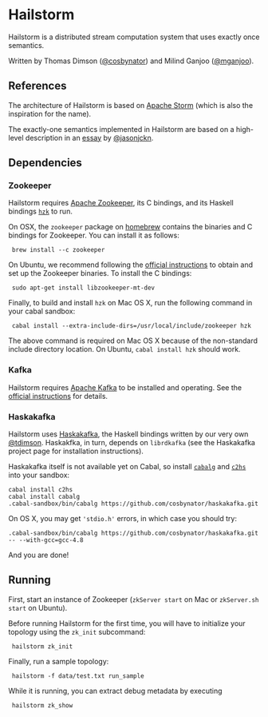 # Hailstorm

Hailstorm is a distributed stream computation system that uses exactly once
semantics.

Written by Thomas Dimson ([@cosbynator](https://github.com/cosbynator/)) and
Milind Ganjoo ([@mganjoo](https://github.com/mganjoo/)).

## References

The architecture of Hailstorm is based on [Apache
Storm](http://storm.incubator.apache.org/) (which is also the inspiration for
the name).

The exactly-one semantics implemented in Hailstorm are based on a high-level
description in an
[essay](https://github.com/jasonjckn/essays/blob/master/exactly_once_semantics.md)
by [@jasonjckn](https://github.com/jasonjckn).

## Dependencies

### Zookeeper

Hailstorm requires [Apache Zookeeper](http://zookeeper.apache.org/), its C
bindings, and its Haskell bindings
[`hzk`](https://hackage.haskell.org/package/hzk-1.0.0) to run.

On OSX, the `zookeeper` package on [homebrew](http://brew.sh/) contains the
binaries and C bindings for Zookeeper. You can install it as follows:

     brew install --c zookeeper

On Ubuntu, we recommend following the [official
instructions](http://zookeeper.apache.org/doc/trunk/zookeeperStarted.html#sc_Download)
to obtain and set up the Zookeeper binaries. To install the C bindings:

     sudo apt-get install libzookeeper-mt-dev

Finally, to build and install `hzk` on Mac OS X, run the following command in
your cabal sandbox:

     cabal install --extra-include-dirs=/usr/local/include/zookeeper hzk

The above command is required on Mac OS X because of the non-standard include
directory location. On Ubuntu, `cabal install hzk` should work.

### Kafka

Hailstorm requires [Apache Kafka](http://kafka.apache.org/) to be installed and
operating. See the [official
instructions](http://kafka.apache.org/documentation.html#quickstart) for
details.

### Haskakafka

Hailstorm uses
[Haskakafka](https://github.com/cosbynator/haskakafka), the Haskell bindings
written by our very own [@tdimson](http://kafka.apache.org/). Haskakfka, in
turn, depends on `librdkafka` (see the Haskakafka project page for installation
instructions).

Haskakafka itself is not available yet on Cabal, so install
[`cabalg`](http://hackage.haskell.org/package/cabalg) and
[`c2hs`](https://hackage.haskell.org/package/c2hs) into your sandbox:

    cabal install c2hs
    cabal install cabalg
    .cabal-sandbox/bin/cabalg https://github.com/cosbynator/haskakafka.git

On OS X, you may get `'stdio.h'` errors, in which case you should try:

    .cabal-sandbox/bin/cabalg https://github.com/cosbynator/haskakafka.git -- --with-gcc=gcc-4.8

And you are done!

## Running

First, start an instance of Zookeeper (`zkServer start` on Mac or `zkServer.sh
start` on Ubuntu).

Before running Hailstorm for the first time, you will have to initialize your
topology using the `zk_init` subcommand:

     hailstorm zk_init

Finally, run a sample topology:

     hailstorm -f data/test.txt run_sample

While it is running, you can extract debug metadata by executing

     hailstorm zk_show

